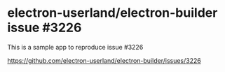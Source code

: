 # electron-userland/electron-builder issue #3226
This is a sample app to reproduce issue #3226

https://github.com/electron-userland/electron-builder/issues/3226